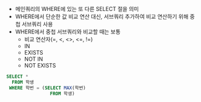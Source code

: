 - 메인쿼리의 WHERE에 있는 또 다른 SELECT 절을 의미
- WHERE에서 단순한 값 비교 연산 대신, 서브쿼리 추가하여 비교 연산하기 위해 중첩 서브쿼리 사용
- WHERE에서 중첩 서브쿼리와 비교할 때는 보통
	- 비교 연산자(=, <, <>, <=, !=)
	- IN
	- EXISTS
	- NOT IN
	- NOT EXISTS
```sql
SELECT *
  FROM 학생
 WHERE 학번 = (SELECT MAX(학번)
			    FROM 학생)

```